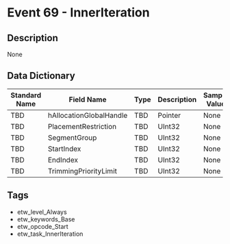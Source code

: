 # Event 69 - InnerIteration

## Description
None

## Data Dictionary
|Standard Name|Field Name|Type|Description|Sample Value|
|---|---|---|---|---|
|TBD|hAllocationGlobalHandle|TBD|Pointer|None|None|
|TBD|PlacementRestriction|TBD|UInt32|None|None|
|TBD|SegmentGroup|TBD|UInt32|None|None|
|TBD|StartIndex|TBD|UInt32|None|None|
|TBD|EndIndex|TBD|UInt32|None|None|
|TBD|TrimmingPriorityLimit|TBD|UInt32|None|None|

## Tags
* etw_level_Always
* etw_keywords_Base
* etw_opcode_Start
* etw_task_InnerIteration